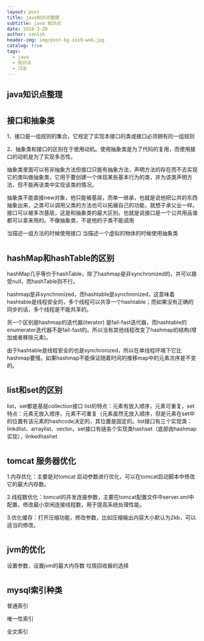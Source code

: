 ```yaml
---
layout: post
title: java知识点整理
subtitle: java 知识点
date: 2018-3-28
author: vanish
header-img: img/post-bg-ios9-web.jpg
catalog: true
tags:
  - java
  - 知识点
  - 沉淀
---
```


## java知识点整理
#
## 接口和抽象类

1、接口是一组规则的集合，它规定了实现本接口的类或接口必须拥有的一组规则

2、抽象类和接口的区别在于使用动机。使用抽象类是为了代码的复用，而使用接口的动机是为了实现多态性。

抽象类里面可以有非抽象方法但接口只能有抽象方法，声明方法的存在而不去实现它的类叫做抽象类，它用于要创建一个体现某些基本行为的类，并为该类声明方法，但不能再该类中实现该类的情况。

抽象类不能直接new对象，他只能被基层，而单一继承，也就是说他把公共的东西抽象出来，之类可以调用父类的方法也可以拓展自己的功能，就想子承父业一样。接口可以被多次基层，这是和抽象类的最大区别。也就是说接口是一个公共用品谁都可以拿来用的。不像抽象类，不是他的子类不能调用

当描述一组方法的时候使用接口  当描述一个虚拟的物体的时候使用抽象类

#
## hashMap和hashTable的区别

hashMap几乎等价于hashTable，除了hashmap是非synchronized的，并可以接受null，而hashTable则不行。

hashmap是非synchronized，而hashtable是synchronized，这意味着hashtable是线程安全的，多个线程可以共享一个hashtable；而如果没有正确的同步的话，多个线程是不能共享的。

另一个区别是hashmap的迭代器(iterator) 是fail-fast迭代器，而hashtable的enumerator迭代器不是fail-fast的。所以当有其他线程改变了hashmap的结构(增加或者移除元素)。

由于hashtable是线程安全的也是synchronized，所以在单线程环境下它比hashmap要慢。如果hashmap不能保证随着时间的推移map中的元素次序是不变的。
#
## list和set的区别
list，set都是基层collection接口
list的特点：元素有放入顺序，元素可重复，set特点：元素无放入顺序，元素不可重复（元素虽然无放入顺序，但是元素在set中的位置有该元素的hashcode决定的，其位置是固定的。list接口有三个实现类：linkdlist、arraylist、vector。set接口有链各个实现类hashset（底部由hashmap实现），linkedhashet

#
## tomcat 服务器优化
1.内存优化：主要是对tomcat 启动参数进行优化，可以在tomcat启动脚本中修改它的最大内存数。

2.线程数优化：tomcat的并发连接参数，主要在tomcat配置文件中server.xml中配置，修改最小空闲连接线程数，用于提高系统处理性能。

3.优化缓存：打开压缩功能，修改参数，比如压缩输出内容大小默认为2kb，可以适当的修改。
#
## jvm的优化
设置参数，设置jvm的最大内存数
垃圾回收器的选择

#
## mysql索引种类
普通索引

唯一性索引

全文索引

